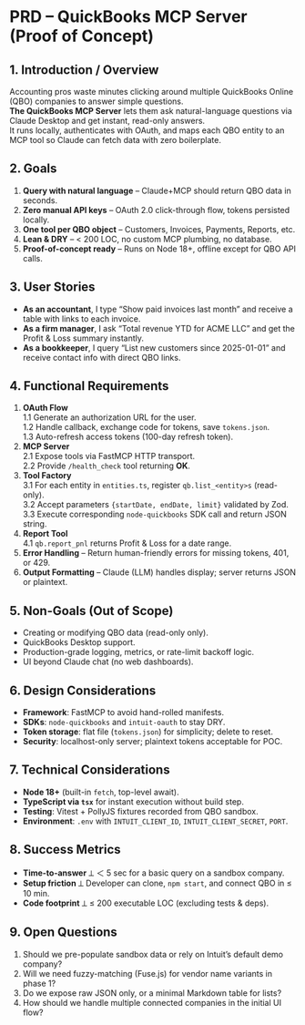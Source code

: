 # PRD – QuickBooks MCP Server (Proof of Concept)

## 1. Introduction / Overview
Accounting pros waste minutes clicking around multiple QuickBooks Online (QBO) companies to answer simple questions.  
**The QuickBooks MCP Server** lets them ask natural-language questions via Claude Desktop and get instant, read-only answers.  
It runs locally, authenticates with OAuth, and maps each QBO entity to an MCP tool so Claude can fetch data with zero boilerplate.

## 2. Goals
1. **Query with natural language** – Claude+MCP should return QBO data in seconds.  
2. **Zero manual API keys** – OAuth 2.0 click-through flow, tokens persisted locally.  
3. **One tool per QBO object** – Customers, Invoices, Payments, Reports, etc.  
4. **Lean & DRY** – < 200 LOC, no custom MCP plumbing, no database.  
5. **Proof-of-concept ready** – Runs on Node 18+, offline except for QBO API calls.

## 3. User Stories
- **As an accountant**, I type “Show paid invoices last month” and receive a table with links to each invoice.  
- **As a firm manager**, I ask “Total revenue YTD for ACME LLC” and get the Profit & Loss summary instantly.  
- **As a bookkeeper**, I query “List new customers since 2025-01-01” and receive contact info with direct QBO links.  

## 4. Functional Requirements
1. **OAuth Flow**  
   1.1 Generate an authorization URL for the user.  
   1.2 Handle callback, exchange code for tokens, save `tokens.json`.  
   1.3 Auto-refresh access tokens (100-day refresh token).  
2. **MCP Server**  
   2.1 Expose tools via FastMCP HTTP transport.  
   2.2 Provide `/health_check` tool returning **OK**.  
3. **Tool Factory**  
   3.1 For each entity in `entities.ts`, register `qb.list_<entity>s` (read-only).  
   3.2 Accept parameters `{startDate, endDate, limit}` validated by Zod.  
   3.3 Execute corresponding `node-quickbooks` SDK call and return JSON string.  
4. **Report Tool**  
   4.1 `qb.report_pnl` returns Profit & Loss for a date range.  
5. **Error Handling** – Return human-friendly errors for missing tokens, 401, or 429.  
6. **Output Formatting** – Claude (LLM) handles display; server returns JSON or plaintext.

## 5. Non-Goals (Out of Scope)
- Creating or modifying QBO data (read-only only).  
- QuickBooks Desktop support.  
- Production-grade logging, metrics, or rate-limit backoff logic.  
- UI beyond Claude chat (no web dashboards).  

## 6. Design Considerations
- **Framework**: FastMCP to avoid hand-rolled manifests.  
- **SDKs**: `node-quickbooks` and `intuit-oauth` to stay DRY.  
- **Token storage**: flat file (`tokens.json`) for simplicity; delete to reset.  
- **Security**: localhost-only server; plaintext tokens acceptable for POC.  

## 7. Technical Considerations
- **Node 18+** (built-in `fetch`, top-level await).  
- **TypeScript via `tsx`** for instant execution without build step.  
- **Testing**: Vitest + PollyJS fixtures recorded from QBO sandbox.  
- **Environment**: `.env` with `INTUIT_CLIENT_ID`, `INTUIT_CLIENT_SECRET`, `PORT`.

## 8. Success Metrics
- **Time-to-answer** ⟂ ＜ 5 sec for a basic query on a sandbox company.  
- **Setup friction** ⟂ Developer can clone, `npm start`, and connect QBO in ≤ 10 min.  
- **Code footprint** ⟂ ≤ 200 executable LOC (excluding tests & deps).  

## 9. Open Questions
1. Should we pre-populate sandbox data or rely on Intuit’s default demo company?  
2. Will we need fuzzy-matching (Fuse.js) for vendor name variants in phase 1?  
3. Do we expose raw JSON only, or a minimal Markdown table for lists?  
4. How should we handle multiple connected companies in the initial UI flow?

